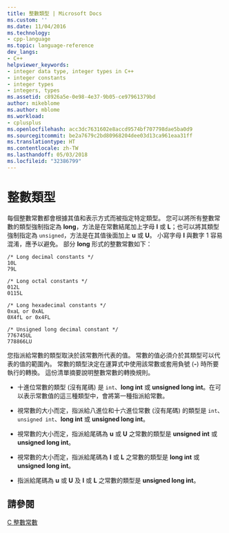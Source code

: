 ```yaml
---
title: 整數類型 | Microsoft Docs
ms.custom: ''
ms.date: 11/04/2016
ms.technology:
- cpp-language
ms.topic: language-reference
dev_langs:
- C++
helpviewer_keywords:
- integer data type, integer types in C++
- integer constants
- integer types
- integers, types
ms.assetid: c8926a5e-0e98-4e37-9b05-ce97961379bd
author: mikeblome
ms.author: mblome
ms.workload:
- cplusplus
ms.openlocfilehash: acc3dc7631602e8accd9574bf707798dae5ba0d9
ms.sourcegitcommit: be2a7679c2bd80968204dee03d13ca961eaa31ff
ms.translationtype: HT
ms.contentlocale: zh-TW
ms.lasthandoff: 05/03/2018
ms.locfileid: "32386799"
---
```

# <a name="integer-types"></a>整數類型
每個整數常數都會根據其值和表示方式而被指定特定類型。 您可以將所有整數常數的類型強制指定為 **long**，方法是在常數結尾加上字母 **l** 或 **L**；也可以將其類型強制指定為 `unsigned`，方法是在其值後面加上 **u** 或 **U**。 小寫字母 **l** 與數字 1 容易混淆，應予以避免。 部分 **long** 形式的整數常數如下：  
  
```  
/* Long decimal constants */  
10L  
79L  
  
/* Long octal constants */  
012L  
0115L  
  
/* Long hexadecimal constants */  
0xaL or 0xAL  
0X4fL or 0x4FL  
  
/* Unsigned long decimal constant */  
776745UL  
778866LU  
```  
  
 您指派給常數的類型取決於該常數所代表的值。 常數的值必須介於其類型可以代表的值的範圍內。 常數的類型決定在運算式中使用該常數或套用負號 (**-**) 時所要執行的轉換。 這份清單摘要說明整數常數的轉換規則。  
  
-   十進位常數的類型 (沒有尾碼) 是 `int`、**long int** 或 **unsigned long int**。在可以表示常數值的這三種類型中，會將第一種指派給常數。  
  
-   視常數的大小而定，指派給八進位和十六進位常數 (沒有尾碼) 的類型是 `int`、`unsigned int`、**long int** 或 **unsigned long int**。  
  
-   視常數的大小而定，指派給尾碼為 **u** 或 **U** 之常數的類型是 **unsigned int** 或 **unsigned long int**。  
  
-   視常數的大小而定，指派給尾碼為 **l** 或 **L** 之常數的類型是 **long int** 或 **unsigned long int**。  
  
-   指派給尾碼為 **u** 或 **U** 及 **l** 或 **L** 之常數的類型是 **unsigned long int**。  
  
## <a name="see-also"></a>請參閱  
 [C 整數常數](../c-language/c-integer-constants.md)